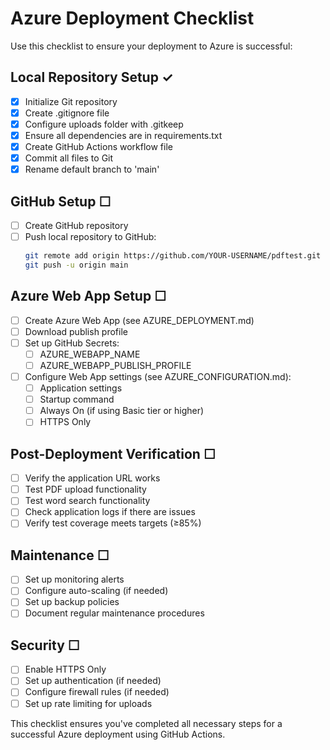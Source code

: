 # Azure Deployment Checklist

Use this checklist to ensure your deployment to Azure is successful:

## Local Repository Setup ✓
- [x] Initialize Git repository
- [x] Create .gitignore file
- [x] Configure uploads folder with .gitkeep
- [x] Ensure all dependencies are in requirements.txt
- [x] Create GitHub Actions workflow file
- [x] Commit all files to Git
- [x] Rename default branch to 'main'

## GitHub Setup ☐
- [ ] Create GitHub repository
- [ ] Push local repository to GitHub:
  ```bash
  git remote add origin https://github.com/YOUR-USERNAME/pdftest.git
  git push -u origin main
  ```

## Azure Web App Setup ☐
- [ ] Create Azure Web App (see AZURE_DEPLOYMENT.md)
- [ ] Download publish profile
- [ ] Set up GitHub Secrets:
  - [ ] AZURE_WEBAPP_NAME
  - [ ] AZURE_WEBAPP_PUBLISH_PROFILE
- [ ] Configure Web App settings (see AZURE_CONFIGURATION.md):
  - [ ] Application settings
  - [ ] Startup command
  - [ ] Always On (if using Basic tier or higher)
  - [ ] HTTPS Only

## Post-Deployment Verification ☐
- [ ] Verify the application URL works
- [ ] Test PDF upload functionality
- [ ] Test word search functionality
- [ ] Check application logs if there are issues
- [ ] Verify test coverage meets targets (≥85%)

## Maintenance ☐
- [ ] Set up monitoring alerts
- [ ] Configure auto-scaling (if needed)
- [ ] Set up backup policies
- [ ] Document regular maintenance procedures

## Security ☐
- [ ] Enable HTTPS Only
- [ ] Set up authentication (if needed)
- [ ] Configure firewall rules (if needed)
- [ ] Set up rate limiting for uploads

This checklist ensures you've completed all necessary steps for a successful Azure deployment using GitHub Actions.
